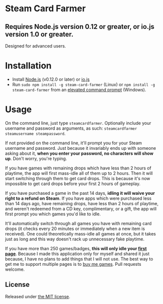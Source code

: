 # Steam Card Farmer

## Requires Node.js version 0.12 or greater, or io.js version 1.0 or greater.

Designed for advanced users.

# Installation

- Install [Node.js](https://nodejs.org) (v0.12.0 or later) or [io.js](https://iojs.org)
- Run `sudo npm install -g steam-card-farmer` (Linux) or `npm install -g steam-card-farmer` from an [elevated command prompt](http://pcsupport.about.com/od/commandlinereference/f/elevated-command-prompt.htm) (Windows).

# Usage

On the command line, just type `steamcardfarmer`. Optionally include your username and password as arguments, as such: `steamcardfarmer steamusername steampassword`.

If not provided on the command line, it'll prompt you for your Steam username and password. Just because it invariably ends up with someone asking about it, **when you enter your password, no characters will show up**. Don't worry, you're typing.

If you have games with remaining drops which have less than 2 hours of playtime, the app will first mass-idle all of them up to 2 hours. Then it will start switching through them to get card drops. This is because it's now impossible to get card drops before your first 2 hours of gameplay.

If you have purchased a game in the past 14 days, **idling it will waive your right to a refund on Steam**. If you have apps which were purchased less than 14 days ago, have remaining drops, have less than 2 hours of playtime, and weren't redeemed from a CD key, complimentary, or a gift, the app will first prompt you which games you'd like to idle.

It'll automatically switch through all games you have with remaining card drops (it checks every 20 minutes or immediately when a new item is received). One could theoretically mass-idle all games at once, but it takes just as long and this way doesn't rack up unnecessary fake playtime.

If you have more than 250 games/badges, **this will only idle your [first page](https://steamcommunity.com/my/badges)**. Because I made this application only for myself and shared it just because, I have no plans to add things that I will not use. The best way to get me to support multiple pages is to [buy me games](https://steamcommunity.com/id/DoctorMcKay). Pull requests welcome.

## License

Released under [the MIT license](http://opensource.org/licenses/MIT).